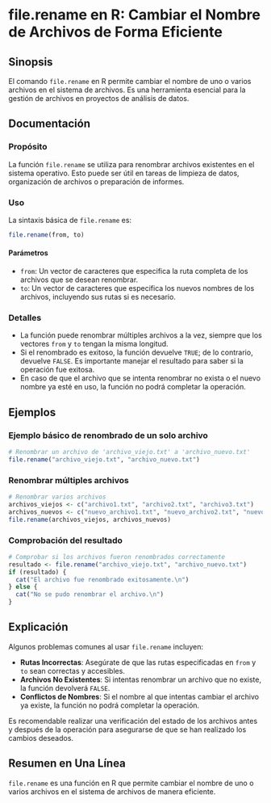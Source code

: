 <!--
Meta Description: # file.rename en R: Cambiar el Nombre de Archivos de Forma Eficiente ## Sinopsis El comando `file.rename` en R permite cambiar el nombre de uno o vari...
Meta Keywords: archivos, txt, que, file, rename
-->

# file.rename en R: Cambiar el Nombre de Archivos de Forma Eficiente

## Sinopsis
El comando `file.rename` en R permite cambiar el nombre de uno o varios archivos en el sistema de archivos. Es una herramienta esencial para la gestión de archivos en proyectos de análisis de datos.

## Documentación
### Propósito
La función `file.rename` se utiliza para renombrar archivos existentes en el sistema operativo. Esto puede ser útil en tareas de limpieza de datos, organización de archivos o preparación de informes.

### Uso
La sintaxis básica de `file.rename` es:

```R
file.rename(from, to)
```

#### Parámetros
- `from`: Un vector de caracteres que especifica la ruta completa de los archivos que se desean renombrar.
- `to`: Un vector de caracteres que especifica los nuevos nombres de los archivos, incluyendo sus rutas si es necesario.

### Detalles
- La función puede renombrar múltiples archivos a la vez, siempre que los vectores `from` y `to` tengan la misma longitud.
- Si el renombrado es exitoso, la función devuelve `TRUE`; de lo contrario, devuelve `FALSE`. Es importante manejar el resultado para saber si la operación fue exitosa.
- En caso de que el archivo que se intenta renombrar no exista o el nuevo nombre ya esté en uso, la función no podrá completar la operación.

## Ejemplos
### Ejemplo básico de renombrado de un solo archivo
```R
# Renombrar un archivo de 'archivo_viejo.txt' a 'archivo_nuevo.txt'
file.rename("archivo_viejo.txt", "archivo_nuevo.txt")
```

### Renombrar múltiples archivos
```R
# Renombrar varios archivos
archivos_viejos <- c("archivo1.txt", "archivo2.txt", "archivo3.txt")
archivos_nuevos <- c("nuevo_archivo1.txt", "nuevo_archivo2.txt", "nuevo_archivo3.txt")
file.rename(archivos_viejos, archivos_nuevos)
```

### Comprobación del resultado
```R
# Comprobar si los archivos fueron renombrados correctamente
resultado <- file.rename("archivo_viejo.txt", "archivo_nuevo.txt")
if (resultado) {
  cat("El archivo fue renombrado exitosamente.\n")
} else {
  cat("No se pudo renombrar el archivo.\n")
}
```

## Explicación
Algunos problemas comunes al usar `file.rename` incluyen:

- **Rutas Incorrectas**: Asegúrate de que las rutas especificadas en `from` y `to` sean correctas y accesibles.
- **Archivos No Existentes**: Si intentas renombrar un archivo que no existe, la función devolverá `FALSE`.
- **Conflictos de Nombres**: Si el nombre al que intentas cambiar el archivo ya existe, la función no podrá completar la operación.

Es recomendable realizar una verificación del estado de los archivos antes y después de la operación para asegurarse de que se han realizado los cambios deseados.

## Resumen en Una Línea
`file.rename` es una función en R que permite cambiar el nombre de uno o varios archivos en el sistema de archivos de manera eficiente.
